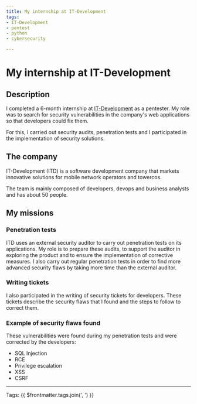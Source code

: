 ```yaml
---
title: My internship at IT-Development
tags:
- IT-Development
- pentest
- python
- cybersecurity

---
```


# My internship at IT-Development

## Description

I completed a 6-month internship at [IT-Development](https://fr.it-development.com/) as a pentester.
My role was to search for security vulnerabilities in the company's web applications so that developers could fix them.

For this, I carried out security audits, penetration tests and I participated in the implementation of security solutions.

## The company

IT-Development (ITD) is a software development company that markets innovative solutions for mobile network operators and towercos.

The team is mainly composed of developers, devops and business analysts and has about 50 people.

## My missions

### Penetration tests

ITD uses an external security auditor to carry out penetration tests on its applications. My role is to prepare these audits, to support the auditor in exploring the product and to ensure the implementation of corrective measures.
I also carry out regular penetration tests in order to find more advanced security flaws by taking more time than the external auditor.

### Writing tickets

I also participated in the writing of security tickets for developers. These tickets describe the security flaws that I found and the steps to follow to correct them.

### Example of security flaws found

These vulnerabilities were found during my penetration tests and were corrected by the developers:

- SQL Injection
- RCE
- Privilege escalation
- XSS
- CSRF

---

Tags: {{ $frontmatter.tags.join(', ') }}